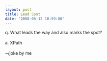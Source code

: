 ```yaml
---
layout: post
title: Lead Spot
date: '2008-06-12 10:59:00'
---
```


q. What leads the way and also marks the spot?<br><br>a. XPath<br><br>~/joke by me